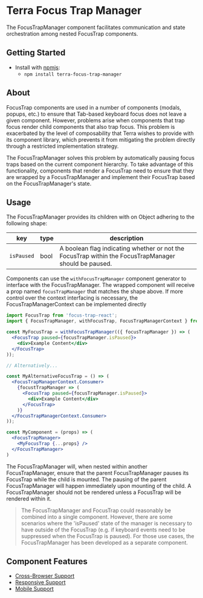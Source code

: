 # Terra Focus Trap Manager

The FocusTrapManager component facilitates communication and state orchestration among nested FocusTrap components.

## Getting Started

- Install with [npmjs](https://www.npmjs.com):
  - `npm install terra-focus-trap-manager`

## About

FocusTrap components are used in a number of components (modals, popups, etc.) to ensure that Tab-based keyboard focus does not leave a given component. However, problems arise when components that trap focus render child components that also trap focus. This problem is exacerbated by the level of composability that Terra wishes to provide with its component library, which prevents it from mitigating the problem directly through a restricted implementation strategy.

The FocusTrapManager solves this problem by automatically pausing focus traps based on the current component hierarchy. To take advantage of this functionality, components that render a FocusTrap need to ensure that they are wrapped by a FocusTrapManager and implement their FocusTrap based on the FocusTrapManager's state.

## Usage

The FocusTrapManager provides its children with on Object adhering to the following shape:

|key|type|description|
|---|---|---|
|`isPaused`|bool|A boolean flag indicating whether or not the FocusTrap within the FocusTrapManager should be paused.|

Components can use the `withFocusTrapManager` component generator to interface with the FocusTrapManager. The wrapped component will receive a prop named `focusTrapManager` that matches the shape above. If more control over the context interfacing is necessary, the FocusTrapManagerContext can be implemented directly

```jsx
import FocusTrap from 'focus-trap-react';
import { FocusTrapManager, withFocusTrap, FocusTrapManagerContext } from 'terra-focus-trap-manager';

const MyFocusTrap = withFocusTrapManager(({ focusTrapManager }) => (
  <FocusTrap paused={focusTrapManager.isPaused}>
    <div>Example Content</div>
  </FocusTrap>
));

// Alternatively...

const MyAlternativeFocusTrap = () => (
  <FocusTrapManagerContext.Consumer>
    {focustTrapManager => (
      <FocusTrap paused={focusTrapManager.isPaused}>
        <div>Example Content</div>
      </FocusTrap>
    )}
  </FocusTrapManagerContext.Consumer>
));

const MyComponent = (props) => (
  <FocusTrapManager>
    <MyFocusTrap {...props} />
  </FocusTrapManager>
)
```

The FocusTrapManager will, when nested within another FocusTrapManager, ensure that the parent FocusTrapManager pauses its FocusTrap while the child is mounted. The pausing of the parent FocusTrapManager will happen immediately upon mounting of the child. A FocusTrapManager should not be rendered unless a FocusTrap will be rendered within it.

> The FocusTrapManager and FocusTrap could reasonably be combined into a single component. However, there are some scenarios where the 'isPaused' state of the manager is necessary to have outside of the FocusTrap (e.g. if keyboard events need to be suppressed when the FocusTrap is paused). For those use cases, the FocusTrapManager has been developed as a separate component.

## Component Features
* [Cross-Browser Support](https://github.com/cerner/terra-ui/blob/master/src/terra-dev-site/contributing/ComponentStandards.e.contributing.md#cross-browser-support)
* [Responsive Support](https://github.com/cerner/terra-ui/blob/master/src/terra-dev-site/contributing/ComponentStandards.e.contributing.md#responsive-support)
* [Mobile Support](https://github.com/cerner/terra-ui/blob/master/src/terra-dev-site/contributing/ComponentStandards.e.contributing.md#mobile-support)
